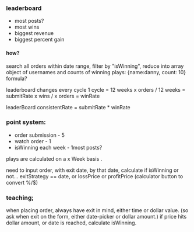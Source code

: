 ### leaderboard
- most posts? 
- most wins
- biggest revenue
- biggest percent gain
#### how?
search all orders within date range, 
filter by "isWinning",
reduce into array object of usernames and counts of winning plays: {name:danny, count: 10}
formula? 

leaderboard changes every cycle
1 cycle = 12 weeks
x orders / 12 weeks = submitRate
x wins / x orders = winRate

leaderBoard consistentRate = submitRate * winRate


### point system: 
- order submission - 5
- watch order - 1
- isWinning each week - 1most posts? 

plays are calculated on a x Week basis .

need to input order, with exit date, by that date, calculate if isWinning or not...
exitStrategy == date, or lossPrice or profitPrice (calculator button to convert %/$)


### teaching; 
when placing order, always have exit in mind, either time or dollar value.
(so ask when exit on the form, either date-picker or dollar amount.)
if price hits dollar amount, or date is reached, calculate isWinning.
